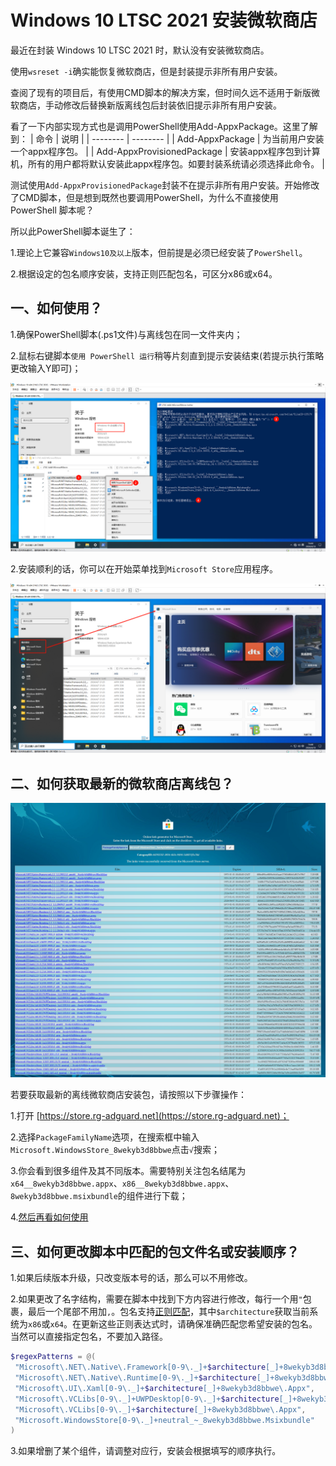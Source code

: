 # Windows 10 LTSC 2021 安装微软商店
最近在封装 Windows 10 LTSC 2021 时，默认没有安装微软商店。
  
使用`wsreset -i`确实能恢复微软商店，但是封装提示非所有用户安装。
  
查阅了现有的项目后，有使用CMD脚本的解决方案，但时间久远不适用于新版微软商店，手动修改后替换新版离线包后封装依旧提示非所有用户安装。
  
看了一下内部实现方式也是调用PowerShell使用Add-AppxPackage。这里了解到：
| 命令 | 说明 |
| -------- | -------- |
| Add-AppxPackage     | 为当前用户安装一个appx程序包。     |
| Add-AppxProvisionedPackage     | 安装appx程序包到计算机，所有的用户都将默认安装此appx程序包。如要封装系统请必须选择此命令。     |

测试使用`Add-AppxProvisionedPackage`封装不在提示非所有用户安装。开始修改了CMD脚本，但是想到既然也要调用PowerShell，为什么不直接使用 PowerShell 脚本呢？
  
所以此PowerShell脚本诞生了：

1.理论上它兼容`Windows10及以上`版本，但前提是必须已经安装了`PowerShell`。
  
2.根据设定的包名顺序安装，支持正则匹配包名，可区分x86或x64。
  
  
## 一、如何使用？
1.确保PowerShell脚本(.ps1文件)与离线包在同一文件夹内；
  
2.鼠标右键脚本`使用 PowerShell 运行`稍等片刻直到提示安装结束(若提示执行策略更改输入Y即可)；
  
![PowerShell脚本](Image/PowerShell脚本.png)
  
2.安装顺利的话，你可以在开始菜单找到`Microsoft Store`应用程序。
  
![Microsoft Store](Image/MicrosoftStore.png)
  
  
## 二、如何获取最新的微软商店离线包？
![store.rg-adguard.net](Image/store.rg-adguard.net.png)
  
若要获取最新的离线微软商店安装包，请按照以下步骤操作：
  
1.打开 [https://store.rg-adguard.net](https://store.rg-adguard.net)；
  
2.选择`PackageFamilyName`选项，在搜索框中输入`Microsoft.WindowsStore_8wekyb3d8bbwe`点击`√`搜索；
  
3.你会看到很多组件及其不同版本。需要特别关注包名结尾为`x64__8wekyb3d8bbwe.appx`、`x86__8wekyb3d8bbwe.appx`、`8wekyb3d8bbwe.msixbundle`的组件进行下载；
  
4.[然后再看如何使用](#一、如何使用？)
  
  
## 三、如何更改脚本中匹配的包文件名或安装顺序？
1.如果后续版本升级，只改变版本号的话，那么可以不用修改。
  
2.如果更改了名字结构，需要在脚本中找到下方内容进行修改，每行一个用`"`包裹，最后一个尾部不用加`,`。包名支持[正则匹配](https://regex101.com)，其中`$architecture`获取当前系统为`x86`或`x64`。在更新这些正则表达式时，请确保准确匹配您希望安装的包名。当然可以直接指定包名，不要加入路径。
```powershell
$regexPatterns = @(
 "Microsoft\.NET\.Native\.Framework[0-9\._]+$architecture[_]+8wekyb3d8bbwe\.Appx",
 "Microsoft\.NET\.Native\.Runtime[0-9\._]+$architecture[_]+8wekyb3d8bbwe\.Appx",
 "Microsoft\.UI\.Xaml[0-9\._]+$architecture[_]+8wekyb3d8bbwe\.Appx",
 "Microsoft\.VCLibs[0-9\._]+UWPDesktop[0-9\._]+$architecture[_]+8wekyb3d8bbwe\.Appx",
 "Microsoft\.VCLibs[0-9\._]+$architecture[_]+8wekyb3d8bbwe\.Appx",
 "Microsoft.WindowsStore[0-9\._]+neutral_~_8wekyb3d8bbwe.Msixbundle"
)
```
3.如果增删了某个组件，请调整对应行，安装会根据填写的顺序执行。